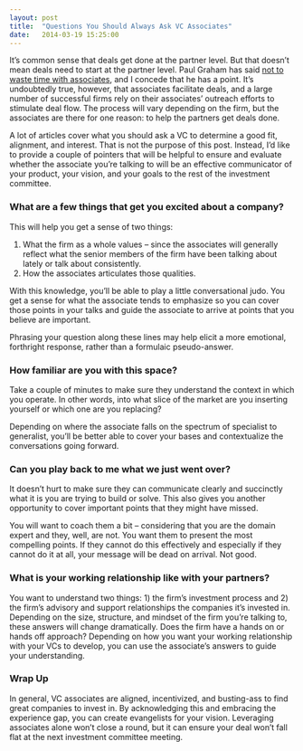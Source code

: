 ```yaml
---
layout: post
title:  "Questions You Should Always Ask VC Associates"
date:   2014-03-19 15:25:00
---
```


It’s common sense that deals get done at the partner level. But that doesn’t mean deals need to start at the partner level. Paul Graham has said [not to waste time with associates][pg], and I concede that he has a point. It’s undoubtedly true, however, that associates facilitate deals, and a large number of successful firms rely on their associates’ outreach efforts to stimulate deal flow. The process will vary depending on the firm, but the associates are there for one reason: to help the partners get deals done.

A lot of articles cover what you should ask a VC to determine a good fit, alignment, and interest. That is not the purpose of this post. Instead, I’d like to provide a couple of pointers that will be helpful to ensure and evaluate whether the associate you’re talking to will be an effective communicator of your product, your vision, and your goals to the rest of the investment committee.

### What are a few things that get you excited about a company?
This will help you get a sense of two things:

1. What the firm as a whole values – since the associates will generally reflect what the senior members of the firm have been talking about lately or talk about consistently.
2. How the associates articulates those qualities.

With this knowledge, you’ll be able to play a little conversational judo. You get a sense for what the associate tends to emphasize so you can cover those points in your talks and guide the associate to arrive at points that you believe are important.

Phrasing your question along these lines may help elicit a more emotional, forthright response, rather than a formulaic pseudo-answer.

### How familiar are you with this space?
Take a couple of minutes to make sure they understand the context in which you operate. In other words, into what slice of the market are you inserting yourself or which one are you replacing?

Depending on where the associate falls on the spectrum of specialist to generalist, you’ll be better able to cover your bases and contextualize the conversations going forward.

### Can you play back to me what we just went over?
It doesn’t hurt to make sure they can communicate clearly and succinctly what it is you are trying to build or solve. This also gives you another opportunity to cover important points that they might have missed.

You will want to coach them a bit – considering that you are the domain expert and they, well, are not. You want them to present the most compelling points. If they cannot do this effectively and especially if they cannot do it at all, your message will be dead on arrival. Not good.

### What is your working relationship like with your partners?
You want to understand two things: 1) the firm’s investment process and 2) the firm’s advisory and support relationships the companies it’s invested in. Depending on the size, structure, and mindset of the firm you’re talking to, these answers will change dramatically. Does the firm have a hands on or hands off approach? Depending on how you want your working relationship with your VCs to develop, you can use the associate’s answers to guide your understanding.

### Wrap Up
In general, VC associates are aligned, incentivized, and busting-ass to find great companies to invest in. By acknowledging this and embracing the experience gap, you can create evangelists for your vision. Leveraging associates alone won’t close a round, but it can ensure your deal won’t fall flat at the next investment committee meeting.

[pg]: http://paulgraham.com/fr.html